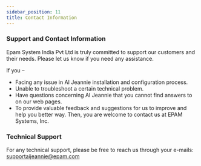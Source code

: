 ```yaml
---
sidebar_position: 11
title: Contact Information
---
```


### Support and Contact Information

Epam System India Pvt Ltd is truly committed to support our customers and their needs. Please let us know if you need any assistance.

If you – 
* Facing any issue in AI Jeannie installation and configuration process. 
* Unable to troubleshoot a certain technical problem.
* Have questions concerning AI Jeannie that you cannot find answers to on our web pages.
* To provide valuable feedback and suggestions for us to improve and help you better way.
    Then, you are welcome to contact us at EPAM Systems, Inc.

### Technical Support

For any technical support, please be free to reach us through your e-mails: supportaijeannie@epam.com

